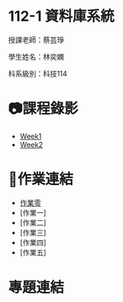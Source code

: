 # 112-1 資料庫系統
授課老師：蔡芸琤

學生姓名：林奕嫻

科系級別：科技114

# 📷課程錄影

+ [Week1](https://www.youtube.com/watch?v=idhUbF1req4)
+ [Week2](https://www.youtube.com/watch?v=qGaGgdm_YtY)

# 📖作業連結

+  [作業零](https://youtu.be/xzcWlx-QmZ0)
+  [作業一]
+  [作業二]
+  [作業三]
+  [作業四]
+  [作業五]

# 專題連結
